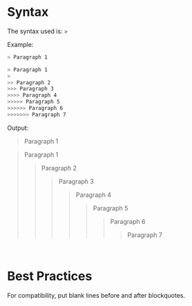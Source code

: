 # Syntax

The syntax used is: `>`

Example:
```sh
> Paragraph 1

> Paragraph 1
>
>> Paragraph 2
>>> Paragraph 3
>>>> Paragraph 4
>>>>> Paragraph 5
>>>>>> Paragraph 6
>>>>>>> Paragraph 7
```

Output:

> Paragraph 1

> Paragraph 1
>
>> Paragraph 2
>>> Paragraph 3
>>>> Paragraph 4
>>>>> Paragraph 5
>>>>>> Paragraph 6
>>>>>>> Paragraph 7

<br>

# Best Practices

For compatibility, put blank lines before and after blockquotes.